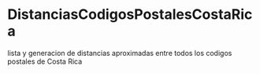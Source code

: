 # DistanciasCodigosPostalesCostaRica
lista y generacion de distancias aproximadas entre todos los codigos postales de Costa Rica
